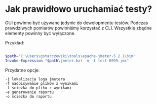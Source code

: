 # Jak prawidłowo uruchamiać testy?

GUI powinno być używane jedynie do dewelopmentu testów. Podczas prawdziwych pomiarów powinniśmy korzystać z CLI. Wszystkie zbędne elementy powinny być wyłączone.

Przykład:

```powershell

$path="C:\Users\gstarczewski\tools\apache-jmeter-5.2.1\bin"
Invoke-Expression "$path\jmeter.bat -n -t test-0099.jmx"

```

Przydatne opcje:

```
-j lokalizacja loga jmetera
-f nadpisywanie plików z wynikami
-l ścieżka do pliku z wynikami
-e generowanie raportu 
-o ścieżka do raportu
```

